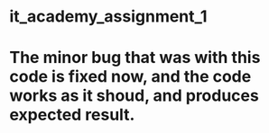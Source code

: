 # it_academy_assignment_1
# The minor bug that was with this code is fixed now, and the code works as it shoud, and produces expected result.
